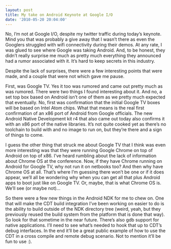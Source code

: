 ```yaml
---
layout: post
title: My take on Android Keynote at Google I/O
date: '2010-05-20 20:04:00'
---
```



No, I’m not at Google I/O, despite my twitter traffic during today’s keynote. Mind you that was probably a give away that I wasn’t there as even the Googlers struggled with wifi connectivity during their demos. At any rate, I was glued to see where Google was taking Android. And, to be honest, they didn’t really surprise me much as pretty much everything they announced had a rumor associated with it. It’s hard to keep secrets in this industry.

Despite the lack of surprises, there were a few interesting points that were made, and a couple that were not which gave me pause.

First, was Google TV. Yes it too was rumored and came out pretty much as was rumored. There were two things I found interesting about it. And no, a set top box based on Android isn’t one of them as we pretty much expected that eventually. No, first was confirmation that the initial Google TV boxes will be based on Intel Atom chips. What that means is the real first confirmation of an x86 port of Android from Google officials. The new Android Native Development kit r4 that also came out today also confirms it with an x86 port of the native libraries. It’s not quite cooked yet as there’s no toolchain to build with and no image to run on, but they’re there and a sign of things to come.

I guess the other thing that struck me about Google TV that I think was even more interesting was that they were running Google Chrome on top of Android on top of x86. I’ve heard rumbling about the lack of information about Chrome OS at the conference. Now, if they have Chrome running on Android for Google TV, why not run it on netbooks too? And then why have Chrome OS at all. That’s where I’m guessing there won’t be one or if it does appear, we’ll all be wondering why when you can get all that plus Android apps to boot just like on Google TV. Or, maybe, that is what Chrome OS is. We’ll see (or maybe not)…

So there were a few new things in the Android NDK for me to chew on. One that will make the CDT build integration I’ve been working on easier to do is the ability to build outside of the NDK directory tree (weird, yeah, but they previously reused the build system from the platform that is done that way). So look for that sometime in the near future. There’s also gdb support for native applications. I’ll need to see what’s needed to hook that up to CDT’s debug interfaces. In the end it’ll be a great public example of how to use the CDT in a cross compile and remote debug scenario. Not to mention it’ll be fun to use :).


